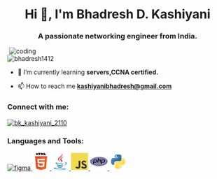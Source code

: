 <h1 align="center">Hi 👋, I'm Bhadresh D. Kashiyani</h1>
<h3 align="center">A passionate networking engineer from India.</h3>

<img align="right" alt="coding" width="500" src="https://media.tenor.com/2uyENRmiUt0AAAAC/coding.gif"> 

<p align="left"> <img src="https://komarev.com/ghpvc/?username=bhadresh1412&label=Profile%20views&color=0e75b6&style=flat" alt="bhadresh1412" /> </p>

- 🌱 I’m currently learning **servers,CCNA certified.**

- 📫 How to reach me **kashiyanibhadresh@gmail.com**

<h3 align="left">Connect with me:</h3>
<p align="left">
<a href="https://instagram.com/bk_kashiyani_2110" target="blank"><img align="center" src="https://raw.githubusercontent.com/rahuldkjain/github-profile-readme-generator/master/src/images/icons/Social/instagram.svg" alt="bk_kashiyani_2110" height="25" width="35" /></a>
</p>

<h3 align="left">Languages and Tools:</h3>
<p align="left"> <a href="https://www.figma.com/" target="_blank" rel="noreferrer"> <img src="https://www.vectorlogo.zone/logos/figma/figma-icon.svg" alt="figma" width="40" height="40"/> </a> <a href="https://www.w3.org/html/" target="_blank" rel="noreferrer"> <img src="https://raw.githubusercontent.com/devicons/devicon/master/icons/html5/html5-original-wordmark.svg" alt="html5" width="40" height="40"/> </a> <a href="https://www.java.com" target="_blank" rel="noreferrer"> <img src="https://raw.githubusercontent.com/devicons/devicon/master/icons/java/java-original.svg" alt="java" width="40" height="40"/> </a> <a href="https://developer.mozilla.org/en-US/docs/Web/JavaScript" target="_blank" rel="noreferrer"> <img src="https://raw.githubusercontent.com/devicons/devicon/master/icons/javascript/javascript-original.svg" alt="javascript" width="40" height="40"/> </a> <a href="https://www.php.net" target="_blank" rel="noreferrer"> <img src="https://raw.githubusercontent.com/devicons/devicon/master/icons/php/php-original.svg" alt="php" width="40" height="40"/> </a> <a href="https://www.python.org" target="_blank" rel="noreferrer"> <img src="https://raw.githubusercontent.com/devicons/devicon/master/icons/python/python-original.svg" alt="python" width="40" height="40"/> </a> </p>

